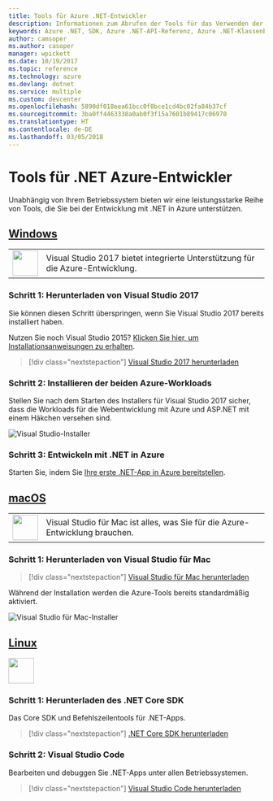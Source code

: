 ```yaml
---
title: Tools für Azure .NET-Entwickler
description: Informationen zum Abrufen der Tools für das Verwenden der Azure .NET-Bibliotheken in einer Windows-, Linux- oder Mac-Umgebung.
keywords: Azure .NET, SDK, Azure .NET-API-Referenz, Azure .NET-Klassenbibliothek
author: camsoper
ms.author: casoper
manager: wpickett
ms.date: 10/19/2017
ms.topic: reference
ms.technology: azure
ms.devlang: dotnet
ms.service: multiple
ms.custom: devcenter
ms.openlocfilehash: 5890df018eea61bcc0f8bce1cd4bc02fa84b37cf
ms.sourcegitcommit: 3ba0ff4463338a0ab0f3f15a7601b89417c06970
ms.translationtype: HT
ms.contentlocale: de-DE
ms.lasthandoff: 03/05/2018
---
```

# <a name="tools-for-net-azure-developers"></a>Tools für .NET Azure-Entwickler

Unabhängig von Ihrem Betriebssystem bieten wir eine leistungsstarke Reihe von Tools, die Sie bei der Entwicklung mit .NET in Azure unterstützen.

## <a name="windowstabwindows"></a>[Windows](#tab/windows)

<table>
  <tr>
    <td width="50">
        <img src="https://docs.microsoft.com/en-us/media/logos/logo_vs-ide.svg" width="50" height="50"></img>
    </td>
    <td>
Visual Studio 2017 bietet integrierte Unterstützung für die Azure-Entwicklung.
    </td>
  </tr>
</table>

### <a name="step-1-download-visual-studio-2017"></a>Schritt 1: Herunterladen von Visual Studio 2017

Sie können diesen Schritt überspringen, wenn Sie Visual Studio 2017 bereits installiert haben.

Nutzen Sie noch Visual Studio 2015?  [Klicken Sie hier, um Installationsanweisungen zu erhalten](dotnet-sdk-vs2015-install.md).

> [!div class="nextstepaction"]
> [Visual Studio 2017 herunterladen](https://www.visualstudio.com/downloads/)


### <a name="step-2-install-the-two-azure-workloads"></a>Schritt 2: Installieren der beiden Azure-Workloads

Stellen Sie nach dem Starten des Installers für Visual Studio 2017 sicher, dass die Workloads für die Webentwicklung mit Azure und ASP.NET mit einem Häkchen versehen sind.

![Visual Studio-Installer](media/dotnet-tools/azure-workloads.png)

### <a name="step-3-develop-with-net-on-azure"></a>Schritt 3: Entwickeln mit .NET in Azure

Starten Sie, indem Sie [Ihre erste .NET-App in Azure bereitstellen](https://docs.microsoft.com/azure/app-service-web/app-service-web-get-started-dotnet).


## <a name="macostabmacos"></a>[macOS](#tab/macos)
<table>
  <tr>
    <td width="50">
        <img src="https://docs.microsoft.com/en-us/media/logos/logo_vs-mac.svg" width="50" height="50"></img>
    </td>
    <td>
Visual Studio für Mac ist alles, was Sie für die Azure-Entwicklung brauchen.
    </td>
  </tr>
</table>


### <a name="step-1-download-visual-studio-for-mac"></a>Schritt 1: Herunterladen von Visual Studio für Mac

> [!div class="nextstepaction"]
> [Visual Studio für Mac herunterladen](https://www.visualstudio.com/vs/visual-studio-mac/)

Während der Installation werden die Azure-Tools bereits standardmäßig aktiviert.

![Visual Studio für Mac-Installer](media/dotnet-tools/azure-vsmac.png)

## <a name="linuxtablinux"></a>[Linux](#tab/linux)

<img src="https://docs.microsoft.com/en-us/visualstudio/products/images/vs-code.svg" width="50" height="50"></img>

### <a name="step-1-download-net-core-sdk"></a>Schritt 1: Herunterladen des .NET Core SDK

Das Core SDK und Befehlszeilentools für .NET-Apps.

> [!div class="nextstepaction"]
> [.NET Core SDK herunterladen](https://www.microsoft.com/net/core)

### <a name="step-2-visual-studio-code"></a>Schritt 2: Visual Studio Code

Bearbeiten und debuggen Sie .NET-Apps unter allen Betriebssystemen.

> [!div class="nextstepaction"]
> [Visual Studio Code herunterladen](https://code.visualstudio.com)